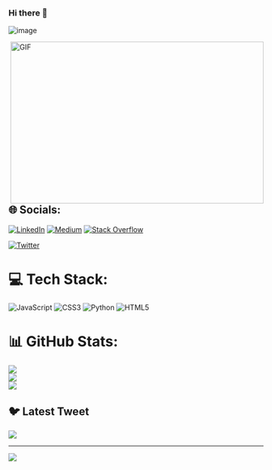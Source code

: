### Hi there 👋
![image](https://github.com/zeynnep/zeynnep/assets/125817782/0d35004d-648e-49d9-9f76-84f8084349cf)

<img align="right" alt="GIF" src="https://github.com/abhisheknaiidu/abhisheknaiidu/blob/master/code.gif?raw=true" width="500" height="320" />

## 🌐 Socials:
[![LinkedIn](https://img.shields.io/badge/LinkedIn-%230077B5.svg?logo=linkedin&logoColor=white)](https://www.linkedin.com/in/zeynep-atik-6454a721b/) 
[![Medium](https://img.shields.io/badge/Medium-12100E?logo=medium&logoColor=white)](https://medium.com/@zeynepatik2003)
[![Stack Overflow](https://img.shields.io/badge/-Stackoverflow-FE7A16?logo=stack-overflow&logoColor=white)](https://stackoverflow.com/users/21035174/zeynep)

[![Twitter](https://img.shields.io/badge/Twitter-%231DA1F2.svg?logo=Twitter&logoColor=white)](https://twitter.com/zeyNNup) 

# 💻 Tech Stack:
![JavaScript](https://img.shields.io/badge/javascript-%23323330.svg?style=for-the-badge&logo=javascript&logoColor=%23F7DF1E) ![CSS3](https://img.shields.io/badge/css3-%231572B6.svg?style=for-the-badge&logo=css3&logoColor=white) ![Python](https://img.shields.io/badge/python-3670A0?style=for-the-badge&logo=python&logoColor=ffdd54) ![HTML5](https://img.shields.io/badge/html5-%23E34F26.svg?style=for-the-badge&logo=html5&logoColor=white) 
# 📊 GitHub Stats:
![](https://github-readme-stats.vercel.app/api?username=zeynnep&theme=dark&hide_border=false&include_all_commits=false&count_private=false)<br/>
![](https://github-readme-streak-stats.herokuapp.com/?user=zeynnep&theme=dark&hide_border=false)<br/>
![](https://github-readme-stats.vercel.app/api/top-langs/?username=zeynnep&theme=dark&hide_border=false&include_all_commits=false&count_private=false&layout=compact)

## 🐦 Latest Tweet
[![](https://gtce.itsvg.in/api?username=https://twitter.com/zeyNNup)](https://github.com/VishwaGauravIn/github-twitter-card-embed)

---
[![](https://visitcount.itsvg.in/api?id=zeynnep&icon=0&color=0)](https://visitcount.itsvg.in)

<!-- Proudly created with GPRM ( https://gprm.itsvg.in ) -->
